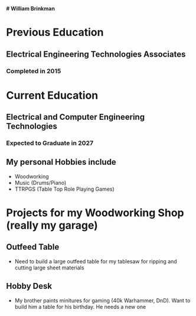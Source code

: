 **# William Brinkman** 


# Previous Education
## Electrical Engineering Technologies Associates
### Completed in 2015


# Current Education
## Electrical and Computer Engineering Technologies 
### Expected to Graduate in 2027


## My personal Hobbies include
- Woodworking
- Music (Drums/Piano)
- TTRPGS (Table Top Role Playing Games)


# Projects for my Woodworking Shop (really my garage)
## Outfeed Table 
- Need to build a large outfeed table for my tablesaw for ripping and cutting large sheet materials
## Hobby Desk
- My brother paints minitures for gaming (40k Warhammer, DnD).  Want to build him a table for his birthday.  He needs a new one
